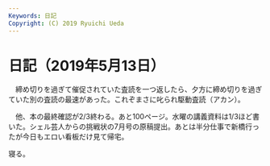 ```yaml
---
Keywords: 日記
Copyright: (C) 2019 Ryuichi Ueda
---
```


# 日記（2019年5月13日）

　締め切りを過ぎて催促されていた査読を一つ返したら、夕方に締め切りを過ぎていた別の査読の最速があった。これぞまさに叱られ駆動査読（アカン）。


　他、本の最終確認が2/3終わる。あと100ページ。水曜の講義資料は1/3ほど書いた。シェル芸人からの挑戦状の7月号の原稿提出。あとは半分仕事で新橋行ったが今日もエロい看板だけ見て帰宅。


寝る。

